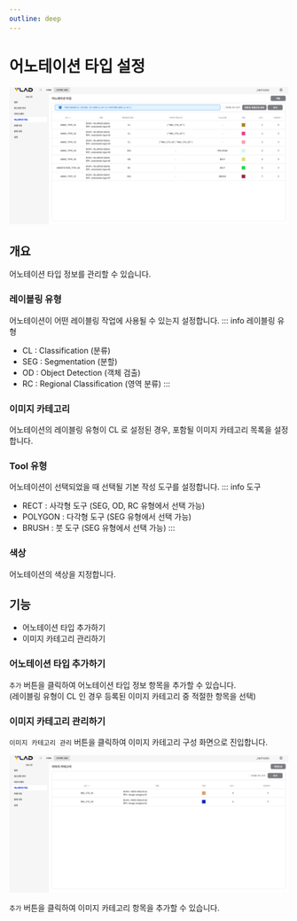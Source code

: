 ```yaml
---
outline: deep
---
```


# 어노테이션 타입 설정

![어노테이션 타입](/public/ko/project/project-settings-annotation-type.png)


## 개요
어노테이션 타입 정보를 관리할 수 있습니다.

### 레이블링 유형  
어노테이션이 어떤 레이블링 작업에 사용될 수 있는지 설정합니다.
::: info 레이블링 유형
- CL : Classification (분류)
- SEG : Segmentation (분할)
- OD : Object Detection (객체 검출)
- RC : Regional Classification (영역 분류)
:::

### 이미지 카테고리
어노테이션의 레이블링 유형이 CL 로 설정된 경우, 포함될 이미지 카테고리 목록을 설정합니다.

### Tool 유형
어노테이션이 선택되었을 때 선택될 기본 작성 도구를 설정합니다.
::: info 도구
- RECT : 사각형 도구 (SEG, OD, RC 유형에서 선택 가능)
- POLYGON : 다각형 도구 (SEG 유형에서 선택 가능)
- BRUSH : 붓 도구 (SEG 유형에서 선택 가능)
:::

### 색상
어노테이션의 색상을 지정합니다.

## 기능
- 어노테이션 타입 추가하기
- 이미지 카테고리 관리하기

### 어노테이션 타입 추가하기
`추가` 버튼을 클릭하여 어노테이션 타입 정보 항목을 추가할 수 있습니다.  
(레이블링 유형이 CL 인 경우 등록된 이미지 카테고리 중 적절한 항목을 선택)

### 이미지 카테고리 관리하기
`이미지 카테고리 관리` 버튼을 클릭하여 이미지 카테고리 구성 화면으로 진입합니다.

![이미지 카테고리](/public/ko/project/project-settings-image-category.png)

`추가` 버튼을 클릭하여 이미지 카테고리 항목을 추가할 수 있습니다.
